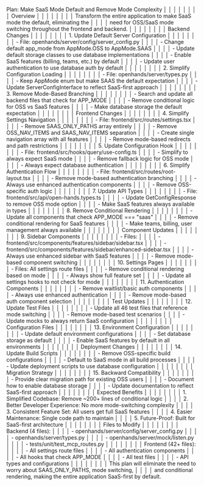 Plan: Make SaaS Mode Default and Remove Mode Complexity                            │ │
│ │                                                                                    │ │
│ │ Overview                                                                           │ │
│ │                                                                                    │ │
│ │ Transform the entire application to make SaaS mode the default, eliminating the    │ │
│ │ need for OSS/SaaS mode switching throughout the frontend and backend.              │ │
│ │                                                                                    │ │
│ │ Backend Changes                                                                    │ │
│ │                                                                                    │ │
│ │ 1. Update Default Server Configuration                                             │ │
│ │                                                                                    │ │
│ │ - File: openhands/server/config/server_config.py                                   │ │
│ │ - Change default app_mode from AppMode.OSS to AppMode.SAAS                         │ │
│ │ - Update default storage classes to use database implementations                   │ │
│ │ - Enable SaaS features (billing, teams, etc.) by default                           │ │
│ │ - Update user authentication to use database auth by default                       │ │
│ │                                                                                    │ │
│ │ 2. Simplify Configuration Loading                                                  │ │
│ │                                                                                    │ │
│ │ - File: openhands/server/types.py                                                  │ │
│ │ - Keep AppMode enum but make SAAS the default expectation                          │ │
│ │ - Update ServerConfigInterface to reflect SaaS-first approach                      │ │
│ │                                                                                    │ │
│ │ 3. Remove Mode-Based Branching                                                     │ │
│ │                                                                                    │ │
│ │ - Search and update all backend files that check for APP_MODE                      │ │
│ │ - Remove conditional logic for OSS vs SaaS features                                │ │
│ │ - Make database storage the default expectation                                    │ │
│ │                                                                                    │ │
│ │ Frontend Changes                                                                   │ │
│ │                                                                                    │ │
│ │ 4. Simplify Settings Navigation                                                    │ │
│ │                                                                                    │ │
│ │ - File: frontend/src/routes/settings.tsx                                           │ │
│ │ - Remove SAAS_ONLY_PATHS array entirely                                            │ │
│ │ - Remove OSS_NAV_ITEMS and SAAS_NAV_ITEMS separation                               │ │
│ │ - Create single navigation array with all features                                 │ │
│ │ - Remove mode-based redirects and path restrictions                                │ │
│ │                                                                                    │ │
│ │ 5. Update Configuration Hook                                                       │ │
│ │                                                                                    │ │
│ │ - File: frontend/src/hooks/query/use-config.ts                                     │ │
│ │ - Simplify to always expect SaaS mode                                              │ │
│ │ - Remove fallback logic for OSS mode                                               │ │
│ │ - Always expect database authentication                                            │ │
│ │                                                                                    │ │
│ │ 6. Simplify Authentication Flow                                                    │ │
│ │                                                                                    │ │
│ │ - File: frontend/src/routes/root-layout.tsx                                        │ │
│ │ - Remove mode-based authentication branching                                       │ │
│ │ - Always use enhanced authentication components                                    │ │
│ │ - Remove OSS-specific auth logic                                                   │ │
│ │                                                                                    │ │
│ │ 7. Update API Types                                                                │ │
│ │                                                                                    │ │
│ │ - File: frontend/src/api/open-hands.types.ts                                       │ │
│ │ - Update GetConfigResponse to remove OSS mode option                               │ │
│ │ - Make SaaS features always available in types                                     │ │
│ │                                                                                    │ │
│ │ 8. Remove Conditional Rendering                                                    │ │
│ │                                                                                    │ │
│ │ - Update all components that check APP_MODE === "saas"                             │ │
│ │ - Remove conditional rendering for SaaS features                                   │ │
│ │ - Make teams, billing, user management always available                            │ │
│ │                                                                                    │ │
│ │ Component Updates                                                                  │ │
│ │                                                                                    │ │
│ │ 9. Sidebar Components                                                              │ │
│ │                                                                                    │ │
│ │ - Files:                                                                           │ │
│ │   - frontend/src/components/features/sidebar/sidebar.tsx                           │ │
│ │   - frontend/src/components/features/sidebar/enhanced-sidebar.tsx                  │ │
│ │ - Always use enhanced sidebar with SaaS features                                   │ │
│ │ - Remove mode-based component switching                                            │ │
│ │                                                                                    │ │
│ │ 10. Settings Pages                                                                 │ │
│ │                                                                                    │ │
│ │ - Files: All settings route files                                                  │ │
│ │ - Remove conditional rendering based on mode                                       │ │
│ │ - Always show full feature set                                                     │ │
│ │ - Update all settings hooks to not check for mode                                  │ │
│ │                                                                                    │ │
│ │ 11. Authentication Components                                                      │ │
│ │                                                                                    │ │
│ │ - Remove waitlist/basic auth components                                            │ │
│ │ - Always use enhanced authentication                                               │ │
│ │ - Remove mode-based auth component selection                                       │ │
│ │                                                                                    │ │
│ │ Test Updates                                                                       │ │
│ │                                                                                    │ │
│ │ 12. Update Test Files                                                              │ │
│ │                                                                                    │ │
│ │ - Update all 46 test files that reference mode switching                           │ │
│ │ - Remove mode-based test scenarios                                                 │ │
│ │ - Update mocks to always return SaaS configuration                                 │ │
│ │                                                                                    │ │
│ │ Configuration Files                                                                │ │
│ │                                                                                    │ │
│ │ 13. Environment Configuration                                                      │ │
│ │                                                                                    │ │
│ │ - Update default environment configurations                                        │ │
│ │ - Set database storage as default                                                  │ │
│ │ - Enable SaaS features by default in all environments                              │ │
│ │                                                                                    │ │
│ │ Deployment Changes                                                                 │ │
│ │                                                                                    │ │
│ │ 14. Update Build Scripts                                                           │ │
│ │                                                                                    │ │
│ │ - Remove OSS-specific build configurations                                         │ │
│ │ - Default to SaaS mode in all build processes                                      │ │
│ │ - Update deployment scripts to use database configuration                          │ │
│ │                                                                                    │ │
│ │ Migration Strategy                                                                 │ │
│ │                                                                                    │ │
│ │ 15. Backward Compatibility                                                         │ │
│ │                                                                                    │ │
│ │ - Provide clear migration path for existing OSS users                              │ │
│ │ - Document how to enable database storage                                          │ │
│ │ - Update documentation to reflect SaaS-first approach                              │ │
│ │                                                                                    │ │
│ │ Expected Benefits                                                                  │ │
│ │                                                                                    │ │
│ │ 1. Simplified Codebase: Remove ~200+ lines of conditional logic                    │ │
│ │ 2. Better Developer Experience: No more mode-switching complexity                  │ │
│ │ 3. Consistent Feature Set: All users get full SaaS features                        │ │
│ │ 4. Easier Maintenance: Single code path to maintain                                │ │
│ │ 5. Future-Proof: Built for SaaS-first architecture                                 │ │
│ │                                                                                    │ │
│ │ Files to Modify                                                                    │ │
│ │                                                                                    │ │
│ │ Backend (4 files):                                                                 │ │
│ │ - openhands/server/config/server_config.py                                         │ │
│ │ - openhands/server/types.py                                                        │ │
│ │ - openhands/server/mock/listen.py                                                  │ │
│ │ - tests/unit/test_mcp_routes.py                                                    │ │
│ │                                                                                    │ │
│ │ Frontend (42+ files):                                                              │ │
│ │ - All settings route files                                                         │ │
│ │ - All authentication components                                                    │ │
│ │ - All hooks that check APP_MODE                                                    │ │
│ │ - All test files                                                                   │ │
│ │ - API types and configurations                                                     │ │
│ │                                                                                    │ │
│ │ This plan will eliminate the need to worry about SAAS_ONLY_PATHS, mode switching,  │ │
│ │ and conditional rendering, making the entire application SaaS-first by default.

